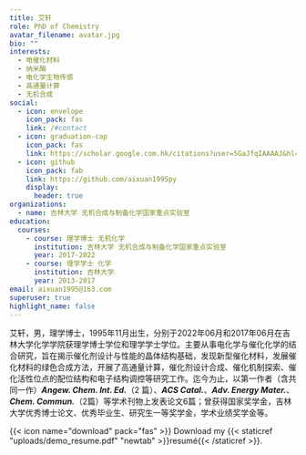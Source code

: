 ```yaml
---
title: 艾轩
role: PhD of Chemistry
avatar_filename: avatar.jpg
bio: ""
interests:
  - 电催化材料
  - 纳米酶
  - 电化学生物传感
  - 高通量计算
  - 无机合成
social:
  - icon: envelope
    icon_pack: fas
    link: /#contact
  - icon: graduation-cap
    icon_pack: fas
    link: https://scholar.google.com.hk/citations?user=5GaJfqIAAAAJ&hl=zh-CN&oi=ao
  - icon: github
    icon_pack: fab
    link: https://github.com/aixuan1995py
    display:
      header: true
organizations:
  - name: 吉林大学 无机合成与制备化学国家重点实验室
education:
  courses:
    - course: 理学博士 无机化学
      institution: 吉林大学 无机合成与制备化学国家重点实验室
      year: 2017-2022
    - course: 理学学士 化学
      institution: 吉林大学
      year: 2013-2017
email: aixuan1995@163.com
superuser: true
highlight_name: false
---
```

艾轩，男，理学博士，1995年11月出生，分别于2022年06月和2017年06月在吉林大学化学学院获理学博士学位和理学学士学位。主要从事电化学与催化化学的结合研究，旨在揭示催化剂设计与性能的晶体结构基础，发现新型催化材料，发展催化材料的绿色合成方法，开展了高通量计算，催化剂设计合成、催化机制探索、催化活性位点的配位结构和电子结构调控等研究工作。迄今为止，以第一作者（含共同一作）***Angew. Chem. Int. Ed.***（2 篇）、***ACS Catal.***、***Adv. Energy Mater.***、***Chem. Commun.***（2篇）等学术刊物上发表论文6篇；曾获得国家奖学金，吉林大学优秀博士论文、优秀毕业生、研究生一等奖学金，学术业绩奖学金等。

{{< icon name="download" pack="fas" >}} Download my {{< staticref "uploads/demo_resume.pdf" "newtab" >}}resumé{{< /staticref >}}.